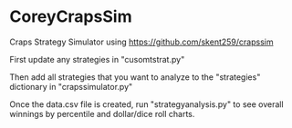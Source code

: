 # CoreyCrapsSim
Craps Strategy Simulator using https://github.com/skent259/crapssim



First update any strategies in "cusomtstrat.py"

Then add all strategies that you want to analyze to the "strategies" dictionary in "crapssimulator.py"

Once the data.csv file is created, run "strategyanalysis.py" to see overall winnings by percentile and dollar/dice roll charts.
